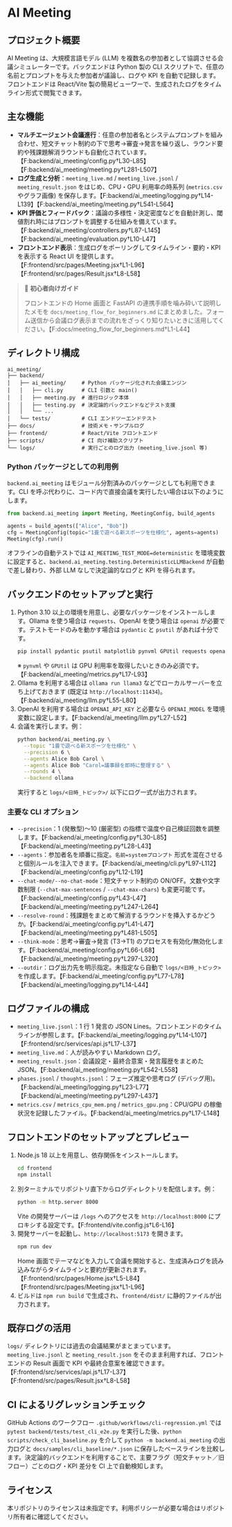 # AI Meeting

## プロジェクト概要
AI Meeting は、大規模言語モデル (LLM) を複数名の参加者として協調させる会議シミュレーターです。バックエンドは Python 製の CLI スクリプトで、任意の名前とプロンプトを与えた参加者が議論し、ログや KPI を自動で記録します。フロントエンドは React/Vite 製の簡易ビューワーで、生成されたログをタイムライン形式で閲覧できます。

## 主な機能
- **マルチエージェント会議進行**：任意の参加者名とシステムプロンプトを組み合わせ、短文チャット制約の下で思考→審査→発言を繰り返し、ラウンド要約や残課題解消ラウンドも自動化されています。【F:backend/ai_meeting/config.py†L30-L85】【F:backend/ai_meeting/meeting.py†L281-L507】
- **ログ生成と分析**：`meeting_live.md` / `meeting_live.jsonl` / `meeting_result.json` をはじめ、CPU・GPU 利用率の時系列 (`metrics.csv` やグラフ画像) を保存します。【F:backend/ai_meeting/logging.py†L14-L139】【F:backend/ai_meeting/meeting.py†L541-L564】
- **KPI 評価とフィードバック**：議論の多様性・決定密度などを自動計測し、閾値割れ時にはプロンプトを調整する仕組みを備えています。【F:backend/ai_meeting/controllers.py†L87-L145】【F:backend/ai_meeting/evaluation.py†L10-L47】
- **フロントエンド表示**：生成ログをポーリングしてタイムライン・要約・KPI を表示する React UI を提供します。【F:frontend/src/pages/Meeting.jsx†L1-L96】【F:frontend/src/pages/Result.jsx†L8-L58】

> 🔰 **初心者向けガイド**
>
> フロントエンドの Home 画面と FastAPI の連携手順を噛み砕いて説明したメモを `docs/meeting_flow_for_beginners.md` にまとめました。フォーム送信から会議ログ表示までの流れをざっくり知りたいときに活用してください。【F:docs/meeting_flow_for_beginners.md†L1-L44】

## ディレクトリ構成
```text
ai_meeting/
├── backend/
│   ├── ai_meeting/     # Python パッケージ化された会議エンジン
│   │   ├── cli.py      # CLI 引数と main()
│   │   ├── meeting.py  # 進行ロジック本体
│   │   ├── testing.py  # 決定論的バックエンドなどテスト支援
│   │   └── ...
│   └── tests/          # CLI エンドツーエンドテスト
├── docs/               # 技術メモ・サンプルログ
├── frontend/           # React/Vite フロントエンド
├── scripts/            # CI 向け補助スクリプト
└── logs/               # 実行ごとのログ出力 (meeting_live.jsonl 等)
```

### Python パッケージとしての利用例

`backend.ai_meeting` はモジュール分割済みのパッケージとしても利用できます。CLI を呼ぶ代わりに、コード内で直接会議を実行したい場合は以下のようにします。

```python
from backend.ai_meeting import Meeting, MeetingConfig, build_agents

agents = build_agents(["Alice", "Bob"])
cfg = MeetingConfig(topic="1畳で遊べる新スポーツを仕様化", agents=agents)
Meeting(cfg).run()
```

オフラインの自動テストでは `AI_MEETING_TEST_MODE=deterministic` を環境変数に設定すると、`backend.ai_meeting.testing.DeterministicLLMBackend` が自動で差し替わり、外部 LLM なしで決定論的なログと KPI を得られます。

## バックエンドのセットアップと実行
1. Python 3.10 以上の環境を用意し、必要なパッケージをインストールします。Ollama を使う場合は `requests`、OpenAI を使う場合は `openai` が必要です。テストモードのみを動かす場合は `pydantic` と `psutil` があれば十分です。
   ```bash
   pip install pydantic psutil matplotlib pynvml GPUtil requests openai
   ```
   ※ `pynvml` や `GPUtil` は GPU 利用率を取得したいときのみ必須です。【F:backend/ai_meeting/metrics.py†L17-L93】
2. Ollama を利用する場合は `ollama run llama3` などでローカルサーバーを立ち上げておきます (既定は `http://localhost:11434`)。【F:backend/ai_meeting/llm.py†L55-L80】
3. OpenAI を利用する場合は `OPENAI_API_KEY` と必要なら `OPENAI_MODEL` を環境変数に設定します。【F:backend/ai_meeting/llm.py†L27-L52】
4. 会議を実行します。例：
   ```bash
   python backend/ai_meeting.py \
     --topic "1畳で遊べる新スポーツを仕様化" \
     --precision 6 \
     --agents Alice Bob Carol \
     --agents Alice Bob "Carol=議事録を即時に整理する" \
     --rounds 4 \
     --backend ollama
   ```
   実行すると `logs/<日時_トピック>/` 以下にログ一式が出力されます。

### 主要な CLI オプション
- `--precision`：1 (発散型)〜10 (厳密型) の指標で温度や自己検証回数を調整します。【F:backend/ai_meeting/config.py†L30-L85】【F:backend/ai_meeting/meeting.py†L28-L43】
- `--agents`：参加者名を順番に指定。`名前=systemプロンプト` 形式を混在させると個別ルールを注入できます。【F:backend/ai_meeting/cli.py†L97-L112】【F:backend/ai_meeting/config.py†L12-L19】
- `--chat-mode/--no-chat-mode`：短文チャット制約の ON/OFF。文数や文字数制限 (`--chat-max-sentences` / `--chat-max-chars`) も変更可能です。【F:backend/ai_meeting/config.py†L43-L47】【F:backend/ai_meeting/meeting.py†L247-L264】
- `--resolve-round`：残課題をまとめて解消するラウンドを挿入するかどうか。【F:backend/ai_meeting/config.py†L41-L47】【F:backend/ai_meeting/meeting.py†L481-L505】
- `--think-mode`：思考→審査→発言 (T3→T1) のプロセスを有効化/無効化します。【F:backend/ai_meeting/config.py†L66-L68】【F:backend/ai_meeting/meeting.py†L297-L320】
- `--outdir`：ログ出力先を明示指定。未指定なら自動で `logs/<日時_トピック>` を作成します。【F:backend/ai_meeting/config.py†L77-L78】【F:backend/ai_meeting/logging.py†L14-L44】

## ログファイルの構成
- `meeting_live.jsonl`：1 行 1 発言の JSON Lines。フロントエンドのタイムラインが参照します。【F:backend/ai_meeting/logging.py†L14-L107】【F:frontend/src/services/api.js†L17-L37】
- `meeting_live.md`：人が読みやすい Markdown ログ。
- `meeting_result.json`：会議設定・最終合意案・発言履歴をまとめた JSON。【F:backend/ai_meeting/meeting.py†L542-L558】
- `phases.jsonl` / `thoughts.jsonl`：フェーズ推定や思考ログ (デバッグ用)。【F:backend/ai_meeting/logging.py†L23-L77】【F:backend/ai_meeting/meeting.py†L297-L437】
- `metrics.csv` / `metrics_cpu_mem.png` / `metrics_gpu.png`：CPU/GPU の稼働状況を記録したファイル。【F:backend/ai_meeting/metrics.py†L17-L148】

## フロントエンドのセットアップとプレビュー
1. Node.js 18 以上を用意し、依存関係をインストールします。
   ```bash
   cd frontend
   npm install
   ```
2. 別ターミナルでリポジトリ直下からログディレクトリを配信します。例：
   ```bash
   python -m http.server 8000
   ```
   Vite の開発サーバーは `/logs` へのアクセスを `http://localhost:8000` にプロキシする設定です。【F:frontend/vite.config.js†L6-L16】
3. 開発サーバーを起動し、`http://localhost:5173` を開きます。
   ```bash
   npm run dev
   ```
   Home 画面でテーマなどを入力して会議を開始すると、生成済みログを読み込みながらタイムラインと要約が更新されます。【F:frontend/src/pages/Home.jsx†L5-L84】【F:frontend/src/pages/Meeting.jsx†L1-L96】
4. ビルドは `npm run build` で生成され、`frontend/dist/` に静的ファイルが出力されます。

## 既存ログの活用
`logs/` ディレクトリには過去の会議結果がまとまっています。`meeting_live.jsonl` と `meeting_result.json` をそのまま利用すれば、フロントエンドの Result 画面で KPI や最終合意案を確認できます。【F:frontend/src/services/api.js†L17-L37】【F:frontend/src/pages/Result.jsx†L8-L58】

## CI によるリグレッションチェック

GitHub Actions のワークフロー `.github/workflows/cli-regression.yml` では `pytest backend/tests/test_cli_e2e.py` を実行した後、`python scripts/check_cli_baseline.py` を介して `python -m backend.ai_meeting` の出力ログと `docs/samples/cli_baseline/*.json` に保存したベースラインを比較します。決定論的バックエンドを利用することで、主要フラグ（短文チャット／旧フロー）ごとのログ・KPI 差分を CI 上で自動検知します。

## ライセンス
本リポジトリのライセンスは未指定です。利用ポリシーが必要な場合はリポジトリ所有者に確認してください。
